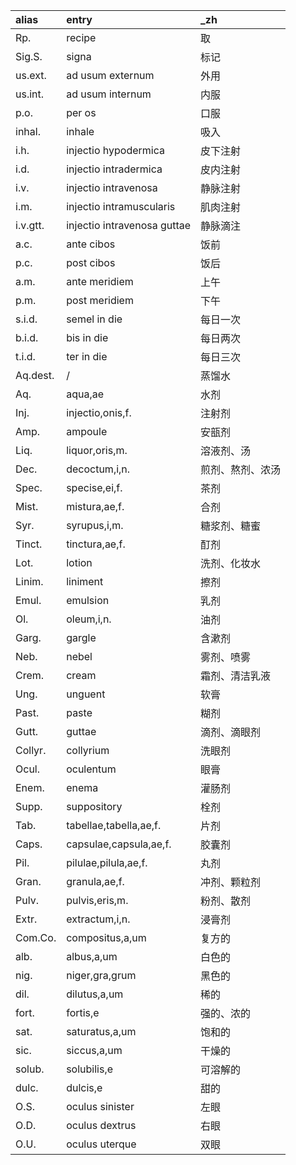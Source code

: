 alias    | entry                       | _zh
:-       | :-                          | :-
Rp.      | recipe                      | 取
Sig.S.   | signa                       | 标记
us.ext.  | ad usum externum            | 外用
us.int.  | ad usum internum            | 内服
p.o.     | per os                      | 口服
inhal.   | inhale                      | 吸入
i.h.     | injectio hypodermica        | 皮下注射
i.d.     | injectio intradermica       | 皮内注射
i.v.     | injectio intravenosa        | 静脉注射
i.m.     | injectio intramuscularis    | 肌肉注射
i.v.gtt. | injectio intravenosa guttae | 静脉滴注
a.c.     | ante cibos                  | 饭前
p.c.     | post cibos                  | 饭后
a.m.     | ante meridiem               | 上午
p.m.     | post meridiem               | 下午
s.i.d.   | semel in die                | 每日一次
b.i.d.   | bis in die                  | 每日两次
t.i.d.   | ter in die                  | 每日三次
Aq.dest. | /                           | 蒸馏水
Aq.      | aqua,ae                     | 水剂
Inj.     | injectio,onis,f.            | 注射剂
Amp.     | ampoule                     | 安瓿剂
Liq.     | liquor,oris,m.              | 溶液剂、汤
Dec.     | decoctum,i,n.               | 煎剂、熬剂、浓汤
Spec.    | specise,ei,f.               | 茶剂
Mist.    | mistura,ae,f.               | 合剂
Syr.     | syrupus,i,m.                | 糖浆剂、糖蜜
Tinct.   | tinctura,ae,f.              | 酊剂
Lot.     | lotion                      | 洗剂、化妆水
Linim.   | liniment                    | 擦剂
Emul.    | emulsion                    | 乳剂
Ol.      | oleum,i,n.                  | 油剂
Garg.    | gargle                      | 含漱剂
Neb.     | nebel                       | 雾剂、喷雾
Crem.    | cream                       | 霜剂、清洁乳液
Ung.     | unguent                     | 软膏
Past.    | paste                       | 糊剂
Gutt.    | guttae                      | 滴剂、滴眼剂
Collyr.  | collyrium                   | 洗眼剂
Ocul.    | oculentum                   | 眼膏
Enem.    | enema                       | 灌肠剂
Supp.    | suppository                 | 栓剂
Tab.     | tabellae,tabella,ae,f.      | 片剂
Caps.    | capsulae,capsula,ae,f.      | 胶囊剂
Pil.     | pilulae,pilula,ae,f.        | 丸剂
Gran.    | granula,ae,f.               | 冲剂、颗粒剂
Pulv.    | pulvis,eris,m.              | 粉剂、散剂
Extr.    | extractum,i,n.              | 浸膏剂
Com.Co.  | compositus,a,um             | 复方的
alb.     | albus,a,um                  | 白色的
nig.     | niger,gra,grum              | 黑色的
dil.     | dilutus,a,um                | 稀的
fort.    | fortis,e                    | 强的、浓的
sat.     | saturatus,a,um              | 饱和的
sic.     | siccus,a,um                 | 干燥的
solub.   | solubilis,e                 | 可溶解的
dulc.    | dulcis,e                    | 甜的
O.S.     | oculus sinister             | 左眼
O.D.     | oculus dextrus              | 右眼
O.U.     | oculus uterque              | 双眼